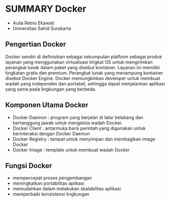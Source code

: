 # SUMMARY Docker

- Aulia Retno Ekawati
- Universitas Sahid Surakarta

## Pengertian Docker
Docker sendiri di definisikan sebagai sekumpulan platform sebagai produk layanan yang menggunakan virtualisasi tingkat OS untuk mengirimkan perangkat lunak dalam paket yang disebut kontainer. Layanan ini memiliki tingkatan gratis dan premium. Perangkat lunak yang menampung kontainer disebut Docker Engine. Docker memungkinkan developer untuk membuat wadah yang independen dan portabel, sehingga dapat menjalankan aplikasi yang sama pada lingkungan yang berbeda.

## Komponen Utama Docker
- Docker Daemon : program yang berjalan di latar belakang dan bertanggung jawab untuk mengelola wadah Docker.
- Docker Client : antarmuka baris perintah yang digunakan untuk berinteraksi dengan Docker Daemon
- Docker Registry : tempat untuk menyimpan dan membagikan image Docker
- Docker Image : template untuk membuat wadah Docker

## Fungsi Docker
- mempercepat proses pengembangan
- meningkatkan portabilitas aplikasi
- memudahkan dalam melakukan skalabilitas aplikasi
- memperbaiki konsistensi lingkungan